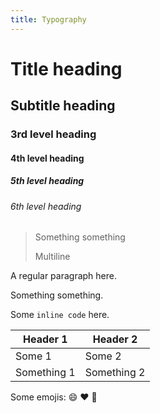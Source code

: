```yaml
---
title: Typography
---
```


# Title heading
## Subtitle heading
### 3rd level heading
#### 4th level heading
##### 5th level heading
###### 6th level heading

> Something something
>
> Multiline

A regular paragraph here.

Something something.

Some `inline code` here.

|Header 1|Header 2|
|---|---|
|Some 1| Some 2|
|Something 1| Something 2|

Some emojis: :smile: :heart: :rocket: